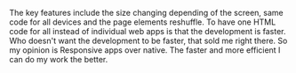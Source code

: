 The key features include the size changing depending of the screen,
same code for all devices and the page elements reshuffle.
To have one HTML code for all instead of individual web apps is that the
development is faster. Who doesn't want the development to be faster,
that sold me right there. So my opinion is Responsive apps over native.
The faster and more efficient I can do my work the better.
